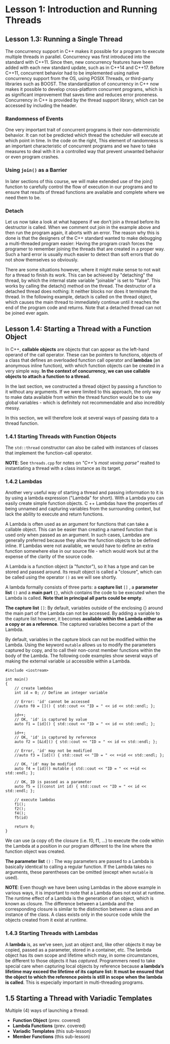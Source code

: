 # Lesson 1: Introduction and Running Threads

## Lesson 1.3: Running a Single Thread

The concurrency support in C++ makes it possible for a program to execute multiple threads in parallel. Concurrency was first introduced into the standard with C++11. Since then, new concurrency features have been added with each new standard update, such as in C++14 and C++17. Before C++11, concurrent behavior had to be implemented using native concurrency support from the OS, using POSIX Threads, or third-party libraries such as BOOST. The standardization of concurrency in C++ now makes it possible to develop cross-platform concurrent programs, which is as significant improvement that saves time and reduces error proneness. Concurrency in C++ is provided by the thread support library, which can be accessed by including the header.

### Randomness of Events
One very important trait of concurrent programs is their non-deterministic behavior. It can not be predicted which thread the scheduler will execute at which point in time. In the code on the right, This element of randomness is an important characteristic of concurrent programs and we have to take measures to deal with it in a controlled way that prevent unwanted behavior or even program crashes.

### Using `join()` as a Barrier
In later sections of this course, we will make extended use of the join() function to carefully control the flow of execution in our programs and to ensure that results of thread functions are available and complete where we need them to be.

### Detach
Let us now take a look at what happens if we don’t join a thread before its destructor is called. When we comment out join in the example above and then run the program again, it aborts with an error. The reason why this is done is that the designers of the C++ standard wanted to make debugging a multi-threaded program easier: Having the program crash forces the programer to remember joining the threads that are created in a proper way. Such a hard error is usually much easier to detect than soft errors that do not show themselves so obviously.

There are some situations however, where it might make sense to not wait for a thread to finish its work. This can be achieved by "detaching" the thread, by which the internal state variable "joinable" is set to "false". This works by calling the detach() method on the thread. The destructor of a detached thread does nothing: It neither blocks nor does it terminate the thread. In the following example, detach is called on the thread object, which causes the main thread to immediately continue until it reaches the end of the program code and returns. Note that a detached thread can not be joined ever again.

## Lesson 1.4: Starting a Thread with a Function Object
In C++, __callable objects__ are objects that can appear as the left-hand operand of the call operator. These can be pointers to functions, objects of a class that defines an overloaded function call operator and __lambdas__ (an anonymous inline function), with which function objects can be created in a very simple way. __In the context of concurrency, we can use callable objects to attach a function to a thread.__

In the last section, we constructed a thread object by passing a function to it without any arguments. If we were limited to this approach, the only way to make data available from within the thread function would be to use global variables - which is definitely not recommendable and also incredibly messy.

In this section, we will therefore look at several ways of passing data to a thread function.

### 1.4.1 Starting Threads with Function Objects
The `std::thread` constructor can also be called with instances of classes that implement the function-call operator.

__NOTE__: See `threads.cpp` for notes on _"C++'s most vexing parse"_ realted to instantiating a thread with a class instance as its target.

### 1.4.2 Lambdas
Another very useful way of starting a thread and passing information to it is by using a lambda expression ("Lambda" for short). With a Lambda you can easily create simple function objects. C ++ Lambdas have the properties of being unnamed and capturing variables from the surrounding context, but lack the ability to execute and return functions.

A Lambda is often used as an argument for functions that can take a callable object. This can be easier than creating a named function that is used only when passed as an argument. In such cases, Lambdas are generally preferred because they allow the function objects to be defined inline. If Lambdas were not available, we would have to define an extra function somewhere else in our source file - which would work but at the expense of the clarity of the source code.

A Lambda is a function object (a "functor"), so it has a type and can be stored and passed around. Its result object is called a "closure", which can be called using the operator `()` as we will see shortly.

A lambda formally consists of three parts: a __capture list__ `[]` , a __parameter list__ `()` and a __main part__ `{}`, which contains the code to be executed when the Lambda is called. __Note that in principal all parts could be empty__.

__The capture list__ `[]`: By default, variables outside of the enclosing {} around the main part of the Lambda can not be accessed. By adding a variable to the capture list however, it becomes __available within the Lambda either as a copy or as a reference__. The captured variables become a part of the Lambda.

By default, variables in the capture block can not be modified within the Lambda. Using the keyword `mutable` allows us to modify the parameters captured by copy, and to call their non-const member functions within the body of the Lambda. The following code examples show several ways of making the external variable `id` accessible within a Lambda.

```
#include <iostream>

int main()
{
    // create lambdas
    int id = 0; // Define an integer variable

    // Error: 'id' cannot be accessed
    //auto f0 = []() { std::cout << "ID = " << id << std::endl; };

    id++;
    // OK, 'id' is captured by value
    auto f1 = [id]() { std::cout << "ID = " << id << std::endl; };

    id++;
    // OK, 'id' is captured by reference
    auto f2 = [&id]() { std::cout << "ID = " << id << std::endl; }; 

    // Error, 'id' may not be modified
    //auto f3 = [id]() { std::cout << "ID = " << ++id << std::endl; }; 

    // OK, 'id' may be modified
    auto f4 = [id]() mutable { std::cout << "ID = " << ++id << std::endl; };

    // OK, ID is passed as a parameter
    auto f5 = [](const int id) { std::cout << "ID = " << id << std::endl; };

    // execute lambdas
    f1();
    f2();
    f4();
    f5(id)

    return 0;
}
```

We can use (a copy of) the closure (i.e. f0, f1, …) to execute the code within the Lambda at a position in our program different to the line where the function object was created.

__The parameter list__ `()` : The way parameters are passed to a Lambda is basically identical to calling a regular function. If the Lambda takes no arguments, these parentheses can be omitted (except when `mutable` is used).

__NOTE__: Even though we have been using Lambdas in the above example in various ways, it is important to note that a Lambda does not exist at runtime. The runtime effect of a Lambda is the generation of an object, which is known as closure. The difference between a Lambda and the corresponding closure is similar to the distinction between a class and an instance of the class. A class exists only in the source code while the objects created from it exist at runtime.

### 1.4.3 Starting Threads with Lambdas
A __lambda__ is, as we’ve seen, just an object and, like other objects it may be copied, passed as a parameter, stored in a container, etc. The lambda object has its own scope and lifetime which may, in some circumstances, be different to those objects it has _captured_. Programmers need to take special care when capturing local objects by reference because __a lambda’s lifetime may exceed the lifetime of its capture list: It must be ensured that the object to which the reference points is still in scope when the lambda is called__. This is especially important in multi-threading programs.

## 1.5 Starting a Thread with Variadic Templates

Multiple (4) ways of launching a thread:
- __Function Object__ (prev. covered)
- __Lambda Functions__ (prev. covered)
- __Variadic Templates__ (this sub-lesson)
- __Member Functions__ (this sub-lesson)




